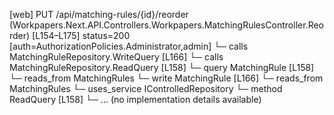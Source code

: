 [web] PUT /api/matching-rules/{id}/reorder  (Workpapers.Next.API.Controllers.Workpapers.MatchingRulesController.Reorder)  [L154–L175] status=200 [auth=AuthorizationPolicies.Administrator,admin]
  └─ calls MatchingRuleRepository.WriteQuery [L166]
  └─ calls MatchingRuleRepository.ReadQuery [L158]
  └─ query MatchingRule [L158]
    └─ reads_from MatchingRules
  └─ write MatchingRule [L166]
    └─ reads_from MatchingRules
  └─ uses_service IControlledRepository<MatchingRule>
    └─ method ReadQuery [L158]
      └─ ... (no implementation details available)

